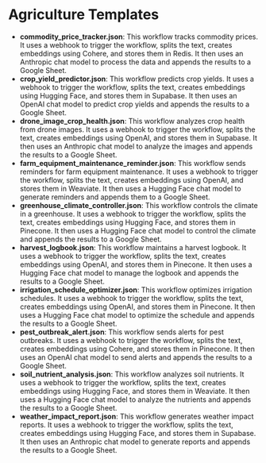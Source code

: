 # Agriculture Templates

- **commodity_price_tracker.json**: This workflow tracks commodity prices. It uses a webhook to trigger the workflow, splits the text, creates embeddings using Cohere, and stores them in Redis. It then uses an Anthropic chat model to process the data and appends the results to a Google Sheet.
- **crop_yield_predictor.json**: This workflow predicts crop yields. It uses a webhook to trigger the workflow, splits the text, creates embeddings using Hugging Face, and stores them in Supabase. It then uses an OpenAI chat model to predict crop yields and appends the results to a Google Sheet.
- **drone_image_crop_health.json**: This workflow analyzes crop health from drone images. It uses a webhook to trigger the workflow, splits the text, creates embeddings using OpenAI, and stores them in Supabase. It then uses an Anthropic chat model to analyze the images and appends the results to a Google Sheet.
- **farm_equipment_maintenance_reminder.json**: This workflow sends reminders for farm equipment maintenance. It uses a webhook to trigger the workflow, splits the text, creates embeddings using OpenAI, and stores them in Weaviate. It then uses a Hugging Face chat model to generate reminders and appends them to a Google Sheet.
- **greenhouse_climate_controller.json**: This workflow controls the climate in a greenhouse. It uses a webhook to trigger the workflow, splits the text, creates embeddings using Hugging Face, and stores them in Pinecone. It then uses a Hugging Face chat model to control the climate and appends the results to a Google Sheet.
- **harvest_logbook.json**: This workflow maintains a harvest logbook. It uses a webhook to trigger the workflow, splits the text, creates embeddings using OpenAI, and stores them in Pinecone. It then uses a Hugging Face chat model to manage the logbook and appends the results to a Google Sheet.
- **irrigation_schedule_optimizer.json**: This workflow optimizes irrigation schedules. It uses a webhook to trigger the workflow, splits the text, creates embeddings using OpenAI, and stores them in Pinecone. It then uses a Hugging Face chat model to optimize the schedule and appends the results to a Google Sheet.
- **pest_outbreak_alert.json**: This workflow sends alerts for pest outbreaks. It uses a webhook to trigger the workflow, splits the text, creates embeddings using Cohere, and stores them in Pinecone. It then uses an OpenAI chat model to send alerts and appends the results to a Google Sheet.
- **soil_nutrient_analysis.json**: This workflow analyzes soil nutrients. It uses a webhook to trigger the workflow, splits the text, creates embeddings using Hugging Face, and stores them in Weaviate. It then uses a Hugging Face chat model to analyze the nutrients and appends the results to a Google Sheet.
- **weather_impact_report.json**: This workflow generates weather impact reports. It uses a webhook to trigger the workflow, splits the text, creates embeddings using Hugging Face, and stores them in Supabase. It then uses an Anthropic chat model to generate reports and appends the results to a Google Sheet.
